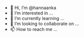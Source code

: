 - 👋 Hi, I’m @hannaanka
- 👀 I’m interested in ...
- 🌱 I’m currently learning ...
- 💞️ I’m looking to collaborate on ...
- 📫 How to reach me ...

<!---
hannaanka/hannaanka is a ✨ special ✨ repository because its `README.md` (this file) appears on your GitHub profile.
You can click the Preview link to take a look at your changes.
--->
